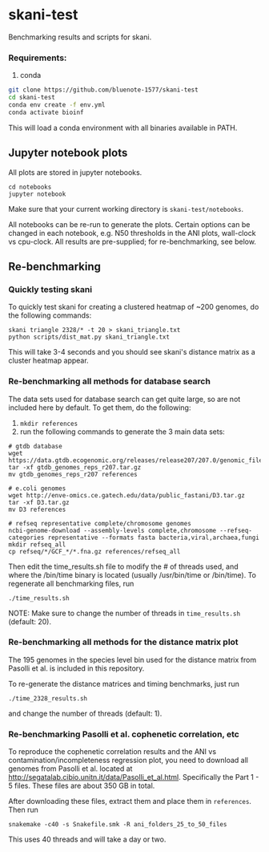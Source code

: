 # skani-test

Benchmarking results and scripts for skani.

### Requirements:
1. conda

```sh
git clone https://github.com/bluenote-1577/skani-test
cd skani-test
conda env create -f env.yml
conda activate bioinf
```

This will load a conda environment with all binaries available in PATH. 

## Jupyter notebook plots

All plots are stored in jupyter notebooks. 

```
cd notebooks
jupyter notebook
```

Make sure that your current working directory is `skani-test/notebooks`.

All notebooks can be re-run to generate the plots. Certain options can be changed in each notebook, e.g. N50 thresholds in the ANI plots, wall-clock
vs cpu-clock. All results are pre-supplied; for re-benchmarking, see below. 

## Re-benchmarking

### Quickly testing skani

To quickly test skani for creating a clustered heatmap of ~200 genomes, do the following commands:

```
skani triangle 2328/* -t 20 > skani_triangle.txt
python scripts/dist_mat.py skani_triangle.txt
```

This will take 3-4 seconds and you should see skani's distance matrix as a cluster heatmap appear. 

### Re-benchmarking all methods for database search

The data sets used for database search can get quite large, so are not included here by default. To get them, do the following:

1. `mkdir references` 
2. run the following commands to generate the 3 main data sets:
```
# gtdb database
wget https://data.gtdb.ecogenomic.org/releases/release207/207.0/genomic_files_reps/gtdb_genomes_reps_r207.tar.gz
tar -xf gtdb_genomes_reps_r207.tar.gz
mv gtdb_genomes_reps_r207 references

# e.coli genomes
wget http://enve-omics.ce.gatech.edu/data/public_fastani/D3.tar.gz
tar -xf D3.tar.gz
mv D3 references

# refseq representative complete/chromosome genomes
ncbi-genome-download --assembly-levels complete,chromosome --refseq-categories representative --formats fasta bacteria,viral,archaea,fungi
mkdir refseq_all
cp refseq/*/GCF_*/*.fna.gz references/refseq_all
```

Then edit the time_results.sh file to modify the # of threads used, and where the /bin/time binary is located (usually /usr/bin/time or /bin/time). To regenerate
all benchmarking files, run 
```
./time_results.sh
```

NOTE: Make sure to change the number of threads in `time_results.sh` (default: 20).

### Re-benchmarking all methods for the distance matrix plot

The 195 genomes in the species level bin used for the distance matrix from Pasolli et al. is included in this repository.

To re-generate the distance matrices and timing benchmarks, just run 
```
./time_2328_results.sh
```

and change the number of threads (default: 1).

### Re-benchmarking Pasolli et al. cophenetic correlation, etc

To reproduce the cophenetic correlation results and the ANI vs contamination/incompleteness regression plot, you need to download all genomes from Pasolli et al. 
located at http://segatalab.cibio.unitn.it/data/Pasolli_et_al.html. Specifically the Part 1 - 5 files. These files are about 350 GB in total. 

After downloading these files, extract them and place them in `references`. Then run

`snakemake -c40 -s Snakefile.smk -R ani_folders_25_to_50_files`

This uses 40 threads and will take a day or two. 
